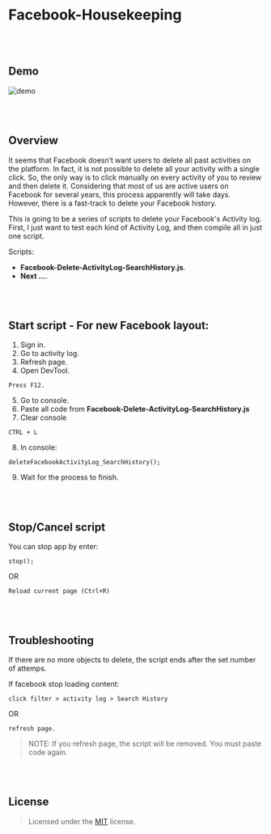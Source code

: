 # Facebook-Housekeeping

<br><br>
## Demo 

![demo](/img/demo.gif)

<br><br>
## Overview

It seems that Facebook doesn’t want users to delete all past activities on the platform. In fact, it is not possible to delete all your activity with a single click. So, the only way is to click manually on every activity of you to review and then delete it. Considering that most of us are active users on Facebook for several years, this process apparently will take days. However, there is a fast-track to delete your Facebook history.

This is going to be a series of scripts to delete your Facebook's Activity log. First, I just want to test each kind of Activity Log, and then compile all in just one script.

Scripts:
- **Facebook-Delete-ActivityLog-SearchHistory.js**.
- **Next ...**.


<br><br>
## Start script - For new Facebook layout:

1. Sign in.
2. Go to activity log.
3. Refresh page.
4. Open DevTool.
```
Press F12.
```

5. Go to console.
6. Paste all code from **Facebook-Delete-ActivityLog-SearchHistory.js**
7. Clear console
```
CTRL + L
```

8. In console:
```
deleteFacebookActivityLog_SearchHistory();
```

9. Wait for the process to finish.



<br><br>
## Stop/Cancel script

You can stop app by enter:

```
stop();
```

OR 

```
Reload current page (Ctrl+R)
```

<br><br>
## Troubleshooting

If there are no more objects to delete, the script ends after the set number of attemps.

If facebook stop loading content:
```
click filter > activity log > Search History
```

OR

```
refresh page.
```

> NOTE: If you refresh page, the script will be removed. You must paste code again.



<br><br>
## License

> Licensed under the [MIT](license) license.

